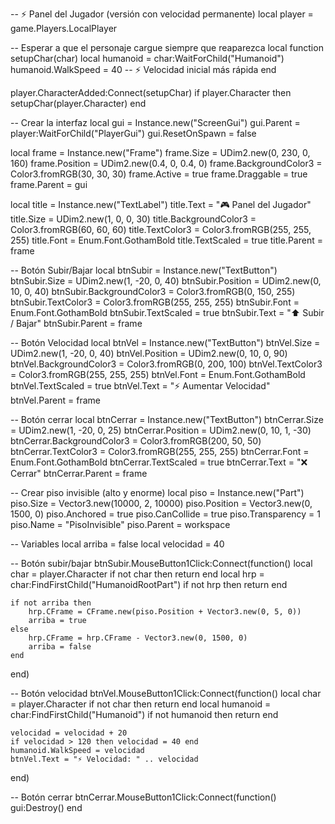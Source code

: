 -- ⚡ Panel del Jugador (versión con velocidad permanente)
local player = game.Players.LocalPlayer

-- Esperar a que el personaje cargue siempre que reaparezca
local function setupChar(char)
	local humanoid = char:WaitForChild("Humanoid")
	humanoid.WalkSpeed = 40 -- ⚡ Velocidad inicial más rápida
end

player.CharacterAdded:Connect(setupChar)
if player.Character then
	setupChar(player.Character)
end

-- Crear la interfaz
local gui = Instance.new("ScreenGui")
gui.Parent = player:WaitForChild("PlayerGui")
gui.ResetOnSpawn = false

local frame = Instance.new("Frame")
frame.Size = UDim2.new(0, 230, 0, 160)
frame.Position = UDim2.new(0.4, 0, 0.4, 0)
frame.BackgroundColor3 = Color3.fromRGB(30, 30, 30)
frame.Active = true
frame.Draggable = true
frame.Parent = gui

local title = Instance.new("TextLabel")
title.Text = "🎮 Panel del Jugador"
title.Size = UDim2.new(1, 0, 0, 30)
title.BackgroundColor3 = Color3.fromRGB(60, 60, 60)
title.TextColor3 = Color3.fromRGB(255, 255, 255)
title.Font = Enum.Font.GothamBold
title.TextScaled = true
title.Parent = frame

-- Botón Subir/Bajar
local btnSubir = Instance.new("TextButton")
btnSubir.Size = UDim2.new(1, -20, 0, 40)
btnSubir.Position = UDim2.new(0, 10, 0, 40)
btnSubir.BackgroundColor3 = Color3.fromRGB(0, 150, 255)
btnSubir.TextColor3 = Color3.fromRGB(255, 255, 255)
btnSubir.Font = Enum.Font.GothamBold
btnSubir.TextScaled = true
btnSubir.Text = "⬆️ Subir / Bajar"
btnSubir.Parent = frame

-- Botón Velocidad
local btnVel = Instance.new("TextButton")
btnVel.Size = UDim2.new(1, -20, 0, 40)
btnVel.Position = UDim2.new(0, 10, 0, 90)
btnVel.BackgroundColor3 = Color3.fromRGB(0, 200, 100)
btnVel.TextColor3 = Color3.fromRGB(255, 255, 255)
btnVel.Font = Enum.Font.GothamBold
btnVel.TextScaled = true
btnVel.Text = "⚡ Aumentar Velocidad"
btnVel.Parent = frame

-- Botón cerrar
local btnCerrar = Instance.new("TextButton")
btnCerrar.Size = UDim2.new(1, -20, 0, 25)
btnCerrar.Position = UDim2.new(0, 10, 1, -30)
btnCerrar.BackgroundColor3 = Color3.fromRGB(200, 50, 50)
btnCerrar.TextColor3 = Color3.fromRGB(255, 255, 255)
btnCerrar.Font = Enum.Font.GothamBold
btnCerrar.TextScaled = true
btnCerrar.Text = "❌ Cerrar"
btnCerrar.Parent = frame

-- Crear piso invisible (alto y enorme)
local piso = Instance.new("Part")
piso.Size = Vector3.new(10000, 2, 10000)
piso.Position = Vector3.new(0, 1500, 0)
piso.Anchored = true
piso.CanCollide = true
piso.Transparency = 1
piso.Name = "PisoInvisible"
piso.Parent = workspace

-- Variables
local arriba = false
local velocidad = 40

-- Botón subir/bajar
btnSubir.MouseButton1Click:Connect(function()
	local char = player.Character
	if not char then return end
	local hrp = char:FindFirstChild("HumanoidRootPart")
	if not hrp then return end

	if not arriba then
		hrp.CFrame = CFrame.new(piso.Position + Vector3.new(0, 5, 0))
		arriba = true
	else
		hrp.CFrame = hrp.CFrame - Vector3.new(0, 1500, 0)
		arriba = false
	end
end)

-- Botón velocidad
btnVel.MouseButton1Click:Connect(function()
	local char = player.Character
	if not char then return end
	local humanoid = char:FindFirstChild("Humanoid")
	if not humanoid then return end

	velocidad = velocidad + 20
	if velocidad > 120 then velocidad = 40 end
	humanoid.WalkSpeed = velocidad
	btnVel.Text = "⚡ Velocidad: " .. velocidad
end)

-- Botón cerrar
btnCerrar.MouseButton1Click:Connect(function()
	gui:Destroy()
end
